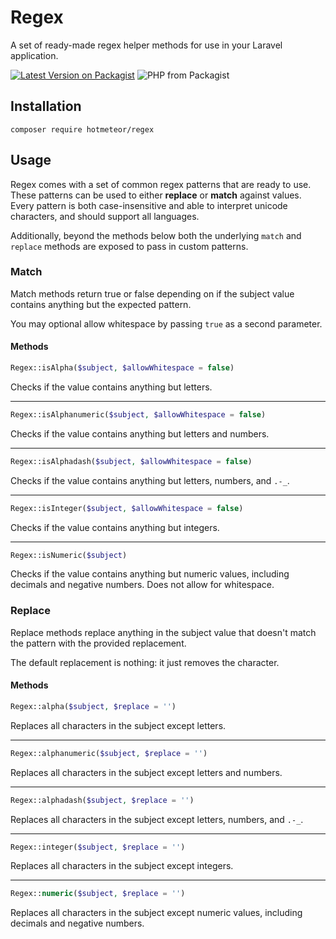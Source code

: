 # Regex

A set of ready-made regex helper methods for use in your Laravel application.

[![Latest Version on Packagist](https://img.shields.io/packagist/vpre/hotmeteor/regex.svg?style=flat-square)](https://packagist.org/packages/hotmeteor/regex)
![PHP from Packagist](https://img.shields.io/packagist/php-v/hotmeteor/regex)

## Installation

```shell
composer require hotmeteor/regex
```

## Usage

Regex comes with a set of common regex patterns that are ready to use. These patterns can be used to either **replace** or **match** against values. Every pattern is both case-insensitive and able to interpret unicode characters, and should support all languages.

Additionally, beyond the methods below both the underlying `match` and `replace` methods are exposed to pass in custom patterns.

### Match

Match methods return true or false depending on if the subject value contains anything but the expected pattern. 

You may optional allow whitespace by passing `true` as a second parameter.

#### Methods
```php
Regex::isAlpha($subject, $allowWhitespace = false)
``` 
Checks if the value contains anything but letters.

***

```php
Regex::isAlphanumeric($subject, $allowWhitespace = false)
``` 
Checks if the value contains anything but letters and numbers.

***

```php
Regex::isAlphadash($subject, $allowWhitespace = false)
``` 
Checks if the value contains anything but letters, numbers, and `.-_`.

***

```php
Regex::isInteger($subject, $allowWhitespace = false)
``` 
Checks if the value contains anything but integers.

***

```php
Regex::isNumeric($subject)
``` 
Checks if the value contains anything but numeric values, including decimals and negative numbers. Does not allow for whitespace.


### Replace

Replace methods replace anything in the subject value that doesn't match the pattern with the provided replacement.

The default replacement is nothing: it just removes the character.

#### Methods
```php
Regex::alpha($subject, $replace = '')
``` 
Replaces all characters in the subject except letters.

***

```php
Regex::alphanumeric($subject, $replace = '')
``` 
Replaces all characters in the subject except letters and numbers.

***

```php
Regex::alphadash($subject, $replace = '')
``` 
Replaces all characters in the subject except letters, numbers, and `.-_`.

***

```php
Regex::integer($subject, $replace = '')
``` 
Replaces all characters in the subject except integers.

***

```php
Regex::numeric($subject, $replace = '')
``` 
Replaces all characters in the subject except numeric values, including decimals and negative numbers.
 
